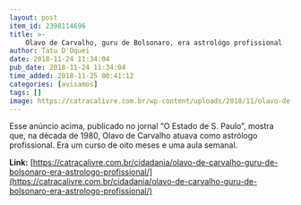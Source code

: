 ```yaml
---
layout: post
item_id: 2398114696
title: >-
    Olavo de Carvalho, guru de Bolsonaro, era astrológo profissional
author: Tatu D'Oquei
date: 2018-11-24 11:34:04
pub_date: 2018-11-24 11:34:04
time_added: 2018-11-25 00:41:12
categories: [avisamos]
tags: []
image: https://catracalivre.com.br/wp-content/uploads/2018/11/olavo-de-carvalho-astrologo.jpg
---
```


Esse anúncio acima, publicado no jornal “O Estado de S. Paulo”, mostra que, na década de 1980, Olavo de Carvalho atuava como astrólogo profissional. Era um curso de oito meses e uma aula semanal.

**Link:** [https://catracalivre.com.br/cidadania/olavo-de-carvalho-guru-de-bolsonaro-era-astrologo-profissional/](https://catracalivre.com.br/cidadania/olavo-de-carvalho-guru-de-bolsonaro-era-astrologo-profissional/)

